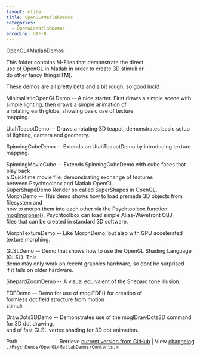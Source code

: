 ```yaml
---
layout: mfile
title: OpenGL4MatlabDemos
categories:
  - OpenGL4MatlabDemos
encoding: UTF-8
---
```


OpenGL4MatlabDemos  

This folder contains M-Files that demonstrate the direct  
use of OpenGL in Matlab in order to create 3D stimuli or  
do other fancy things(TM).  

These demos are all pretty beta and a bit rough, so good luck!  

MinimalisticOpenGLDemo -- A nice starter. First draws a simple scene with  
                          simple lighting, then draws a simple animation of  
                          a rotating earth globe, showing basic use of texture  
                          mapping.  

UtahTeapotDemo         -- Draws a rotating 3D teapot, demonstrates basic setup  
                          of lighting, camera and geometry.  

SpinningCubeDemo       -- Extends on UtahTeapotDemo by introducing texture mapping.  

SpinningMovieCube      -- Extends SpinningCubeDemo with cube faces that play back  
                          a Quicktime movie file, demonstrating exchange of textures  
                          between Psychtoolbox and Matlab OpenGL.  
SuperShapeDemo            Render so called SuperShapes in OpenGL.  
MorphDemo              -- This demo shows how to load premade 3D objects from filesystem and  
                          how to morph them into each other via the Psychtoolbox function  
                          [moglmorpher](/docs/moglmorpher)(). Psychtoolbox can load simple Alias-Wavefront OBJ  
                          files that can be created in standard 3D software.  

MorphTextureDemo       -- Like MorphDemo, but also with GPU accelerated texture morphing.  

GLSLDemo               -- Demo that shows how to use the OpenGL Shading Language (GLSL). This  
                          demo may only work on recent graphics hardware, so dont be surprised  
                          if it fails on older hardware.  

ShepardZoomDemo        -- A visual equivalent of the Shepard tone illusion.  

FDFDemo                -- Demo for use of moglFDF() for creation of  
                          formless dot field structure from motion  
                          stimuli.  

DrawDots3DDemo         -- Demonstrates use of the moglDrawDots3D command for 3D dot drawing,  
                          and of fast GLSL vertex shading for 3D dot animation.  



<div class="code_header" style="text-align:right;">
  <span style="float:left;">Path&nbsp;&nbsp;</span> <span class="counter">Retrieve <a href=
  "https://raw.github.com/Psychtoolbox-3/Psychtoolbox-3/beta/./PsychDemos/OpenGL4MatlabDemos/Contents.m">current version from GitHub</a> | View <a href=
  "https://github.com/Psychtoolbox-3/Psychtoolbox-3/commits/beta/./PsychDemos/OpenGL4MatlabDemos/Contents.m">changelog</a></span>
</div>
<div class="code">
  <code>./PsychDemos/OpenGL4MatlabDemos/Contents.m</code>
</div>
